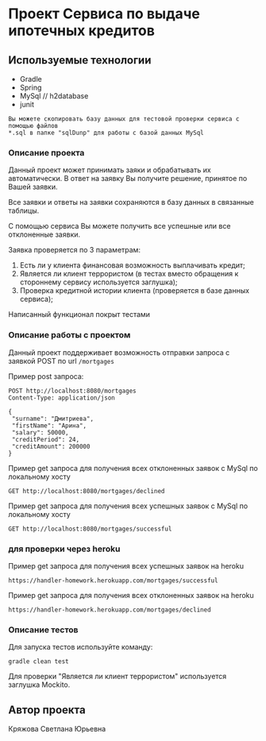 # Проект Сервиса по выдаче ипотечных кредитов


## Используемые технологии

  - Gradle
  - Spring 
  - MySql // h2database
  - junit
```
Вы можете скопировать базу данных для тестовой проверки сервиса с помощью файлов 
*.sql в папке "sqlDunp" для работы с базой данных MySql
```
  
### Описание проекта
Данный проект может принимать заяки и обрабатывать их автоматически.
В ответ на заявку Вы получите решение, принятое по Вашей заявки.

Все заявки и ответы на заявки сохраняются в базу данных в связанные таблицы.

С помощью сервиса Вы можете получить все успешные или все отклоненные заявки.

Заявка проверяется по 3 параметрам:
1. Есть ли у клиента финансовая возможность выплачивать кредит;
2. Является ли клиент террористом (в тестах вместо обращения к стороннему сервису используется заглушка);
3. Проверка кредитной истории клиента (проверяется в базе данных сервиса); 

Написанный функционал покрыт тестами

### Описание работы с проектом
Данный проект поддерживает возможность отправки запроса с заявкой POST 
по url `/mortgages`

Пример post запроса:
```
POST http://localhost:8080/mortgages
Content-Type: application/json

{
 "surname": "Дмитриева",
 "firstName": "Арина",
 "salary": 50000,
 "creditPeriod": 24,
 "creditAmount": 200000
}
```
Пример get запроса для получения всех отклоненных заявок с MySql по локальному хосту
```
GET http://localhost:8080/mortgages/declined
```

Пример get запроса для получения всех успешных заявок с MySql по локальному хосту
```
GET http://localhost:8080/mortgages/successful
```

### для проверки через heroku 

Пример get запроса для получения всех успешных заявок на heroku
```
https://handler-homework.herokuapp.com/mortgages/successful
```

Пример get запроса для получения всех отклоненных заявок на heroku
```
https://handler-homework.herokuapp.com/mortgages/declined
```
### Описание тестов
Для запуска тестов используйте команду:
```
gradle clean test
```
Для проверки "Является ли клиент террористом" используется заглушка Mockito.

## Автор проекта
Кряжова Светлана Юрьевна

